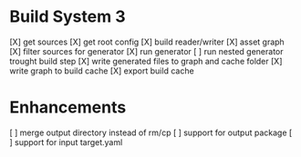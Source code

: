 # Build System 3
[X] get sources
[X] get root config
[X] build reader/writer
  [X] asset graph
[X] filter sources for generator
[X] run generator
  [ ] run nested generator trought build step
[X] write generated files to graph and cache folder
[X] write graph to build cache
[X] export build cache

# Enhancements
[ ] merge output directory instead of rm/cp
[ ] support for output package
[ ] support for input target.yaml
